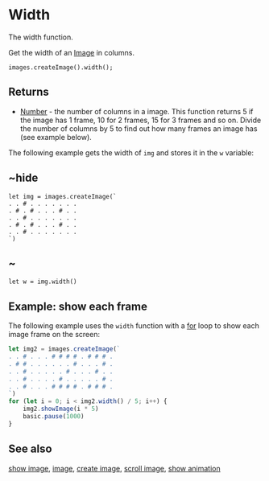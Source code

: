 # Width

The width function.

Get the width of an [Image](/reference/images/image) in columns.

```sig
images.createImage().width();
```

## Returns

* [Number](/types/number) - the number of columns in a image. This function returns 5 if the image has 1 frame, 10 for 2 frames, 15 for 3 frames and so on. Divide the number of columns by 5 to find out how many frames an image has (see example below).

The following example gets the width of `img` and stores it in the `w` variable:

## ~hide

```blocks
let img = images.createImage(`
. . # . . . . . . .
. # . # . . . # . .
. . # . . . . . . .
. # . # . . . # . .
. . # . . . . . . .
`)
```

## ~

```typescript-ignore
let w = img.width()
```

## Example: show each frame

The following example uses the `width` function with a [for](/blocks/loops/for) loop to show each image frame on the screen:

```typescript
let img2 = images.createImage(`
. . # . . . # # # # . # # # .
. # # . . . . . . # . . . # .
. . # . . . . . # . . . # . .
. . # . . . . # . . . . . # .
. . # . . . # # # # . # # # .
`)
for (let i = 0; i < img2.width() / 5; i++) {
    img2.showImage(i * 5)
    basic.pause(1000)
}
```

## See also

[show image](/reference/images/show-image), [image](/reference/images/image), [create image](/reference/images/create-image), [scroll image](/reference/images/scroll-image), [show animation](/reference/basic/show-animation)

